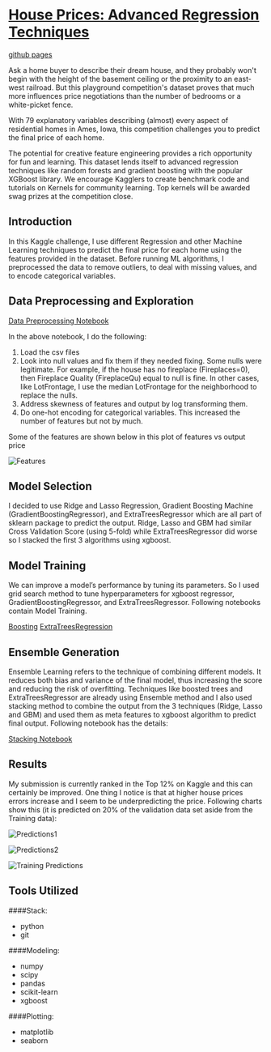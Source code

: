 # [House Prices: Advanced Regression Techniques](https://www.kaggle.com/c/house-prices-advanced-regression-techniques)

[github pages](https://ptiwaree.github.io/Kaggle-House-Prices/)

Ask a home buyer to describe their dream house, and they probably won't begin with the height of the basement ceiling or the proximity to an east-west railroad. But this playground competition's dataset proves that much more influences price negotiations than the number of bedrooms or a white-picket fence.

With 79 explanatory variables describing (almost) every aspect of residential homes in Ames, Iowa, this competition challenges you to predict the final price of each home.

The potential for creative feature engineering provides a rich opportunity for fun and learning. This dataset lends itself to advanced regression techniques like random forests and gradient boosting with the popular XGBoost library. We encourage Kagglers to create benchmark code and tutorials on Kernels for community learning. Top kernels will be awarded swag prizes at the competition close. 


## Introduction

In this Kaggle challenge, I use different Regression and other Machine Learning techniques to predict the final price for each home using the features provided in the dataset. Before running ML algorithms, I preprocessed the data to remove outliers, to deal with missing values, and to encode categorical variables. 

## Data Preprocessing and Exploration

[Data Preprocessing Notebook](https://github.com/ptiwaree/Kaggle-House-Prices/blob/master/Modeling/House%20Prices%20-%20Feature%20Engineering-2.ipynb)

In the above notebook, I do the following:

  1. Load the csv files
  2. Look into null values and fix them if they needed fixing. Some nulls were legitimate. For example, if the house has no fireplace (Fireplaces=0), then Fireplace Quality (FireplaceQu) equal to null is fine. In other cases, like LotFrontage, I use the median LotFrontage for the neighborhood to replace the nulls.
  3. Address skewness of features and output by log transforming them.
  4. Do one-hot encoding for categorical variables. This increased the number of features but not by much.
  
Some of the features are shown below in this plot of features vs output price

![Features](https://github.com/ptiwaree/Kaggle-House-Prices/blob/master/Results/Features.png)
  
## Model Selection

I decided to use Ridge and Lasso Regression, Gradient Boosting Machine (GradientBoostingRegressor), and ExtraTreesRegressor which are all part of sklearn package to predict the output. Ridge, Lasso and GBM had similar Cross Validation Score (using 5-fold) while ExtraTreesRegressor did worse so I stacked the first 3 algorithms using xgboost. 

## Model Training

We can improve a model’s performance by tuning its parameters. So I used grid search method to tune hyperparameters for xgboost regressor, GradientBoostingRegressor, and ExtraTreesRegressor. Following notebooks contain Model Training.

[Boosting](https://github.com/ptiwaree/Kaggle-House-Prices/blob/master/Modeling/House%20Prices%20-%20Boosting-3.ipynb)
[ExtraTreesRegression](https://github.com/ptiwaree/Kaggle-House-Prices/blob/master/Modeling/House%20Prices%20-%20ExtraTreesRegressor.ipynb)

## Ensemble Generation

Ensemble Learning refers to the technique of combining different models. It reduces both bias and variance of the final model, thus increasing the score and reducing the risk of overfitting. Techniques like boosted trees and ExtraTreesRegressor are already using Ensemble method and I also used stacking method to combine the output from the 3 techniques (Ridge, Lasso and GBM) and used them as meta features to xgboost algorithm to predict final output. Following notebook has the details:

[Stacking Notebook](https://github.com/ptiwaree/Kaggle-House-Prices/blob/master/Modeling/House%20Prices%20-%20Stacking.ipynb)

## Results

My submission is currently ranked in the Top 12% on Kaggle and this can certainly be improved. One thing I notice is that at higher house prices errors increase and I seem to be underpredicting the price. Following charts show this (it is predicted on 20% of the validation data set aside from the Training data):

![Predictions1](https://github.com/ptiwaree/Kaggle-House-Prices/blob/master/Results/predictionchart1.png)

![Predictions2](https://github.com/ptiwaree/Kaggle-House-Prices/blob/master/Results/predictionchart2.png)

![Training Predictions](https://github.com/ptiwaree/Kaggle-House-Prices/blob/master/Results/predictiontrain2.png)

## Tools Utilized

####Stack:

* python
* git

####Modeling:

* numpy
* scipy
* pandas
* scikit-learn
* xgboost

####Plotting:

* matplotlib
* seaborn
